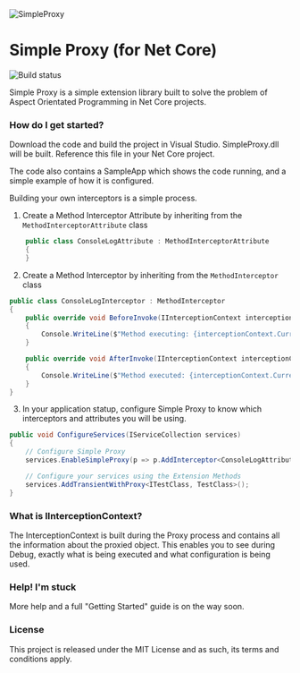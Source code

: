 <img src="https://mydrivestore.blob.core.windows.net/public/simpleproxy.png" alt="SimpleProxy">

# Simple Proxy (for Net Core)

![Build status](https://dev.azure.com/mambosoftware/SimpleProxy/_apis/build/status/SimpleProxy-CI)

Simple Proxy is a simple extension library built to solve the problem of Aspect Orientated Programming in Net Core projects.

### How do I get started?
Download the code and build the project in Visual Studio. SimpleProxy.dll will be built. Reference this file in your Net Core project.

The code also contains a SampleApp which shows the code running, and a simple example of how it is configured.

Building your own interceptors is a simple process.

1) Create a Method Interceptor Attribute by inheriting from the ```MethodInterceptorAttribute``` class

```csharp
    public class ConsoleLogAttribute : MethodInterceptorAttribute
    {
    }
```

2) Create a Method Interceptor by inheriting from the ```MethodInterceptor``` class

```csharp
public class ConsoleLogInterceptor : MethodInterceptor
{
    public override void BeforeInvoke(IInterceptionContext interceptionContext)
    {
        Console.WriteLine($"Method executing: {interceptionContext.CurrentMethod.Name}");
    }

    public override void AfterInvoke(IInterceptionContext interceptionContext, object methodResult)
    {
        Console.WriteLine($"Method executed: {interceptionContext.CurrentMethod.Name}");
    }
}
```
3) In your application statup, configure Simple Proxy to know which interceptors and attributes you will be using.

```csharp
public void ConfigureServices(IServiceCollection services)
{
    // Configure Simple Proxy
    services.EnableSimpleProxy(p => p.AddInterceptor<ConsoleLogAttribute, ConsoleLogInterceptor>());

    // Configure your services using the Extension Methods
    services.AddTransientWithProxy<ITestClass, TestClass>();
}

```
### What is IInterceptionContext?

The InterceptionContext is built during the Proxy process and contains all the information about the proxied object. This enables you to see during Debug, exactly what is being executed and what configuration is being used.

### Help! I'm stuck

More help and a full "Getting Started" guide is on the way soon.

### License

This project is released under the MIT License and as such, its terms and conditions apply.
